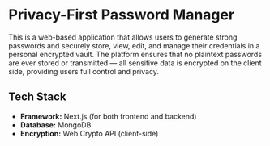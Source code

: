 # Privacy-First Password Manager

This is a web-based application that allows users to generate strong passwords and securely store, view, edit, and manage their credentials in a personal encrypted vault. The platform ensures that no plaintext passwords are ever stored or transmitted — all sensitive data is encrypted on the client side, providing users full control and privacy.

## Tech Stack

- **Framework:** Next.js (for both frontend and backend)
- **Database:** MongoDB
- **Encryption:** Web Crypto API (client-side)